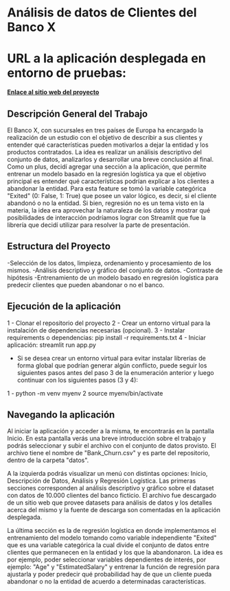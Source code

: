 # Análisis de datos de Clientes del Banco X

# URL a la aplicación desplegada en entorno de pruebas:

**[Enlace al sitio web del proyecto](https://tarea2-cdarenas-aid.streamlit.app/)**

## Descripción General del Trabajo

El Banco X, con sucursales en tres países de Europa ha encargado la realización de un estudio con el objetivo de describir a sus clientes y entender qué características pueden motivarlos a dejar la entidad y los productos contratados. La idea es realizar un análisis descriptivo del conjunto de datos, analizarlos y desarrollar una breve conclusión al final. Como un plus, decidí agregar una sección a la aplicación, que permite entrenar un modelo basado en la regresión logística ya que el objetivo principal es entender qué características podrían explicar a los clientes a abandonar la entidad. Para esta feature se tomó la variable categórica "Exited" (0: False, 1: True) que posee un valor lógico, es decir, si el cliente abandonó o no la entidad. Si bien, regresión no es un tema visto en la materia, la idea era aprovechar la naturaleza de los datos y mostrar qué posibilidades de interacción podríamos lograr con Streamlit que fue la librería que decidí utilizar para resolver la parte de presentación.

## Estructura del Proyecto

-Selección de los datos, limpieza, ordenamiento y procesamiento de los mismos.
-Análisis descriptivo y gráfico del conjunto de datos.
-Contraste de hipótesis
-Entrenamiento de un modelo basado en regresión logística para predecir clientes que pueden abandonar o no el banco.

## Ejecución de la aplicación

1 - Clonar el repositorio del proyecto
2 - Crear un entorno virtual para la instalación de dependencias necesarias (opcional).
3 - Instalar requirements o dependencias: pip install -r requirements.txt
4 - Iniciar aplicación: streamlit run app.py

* Si se desea crear un entorno virtual para evitar instalar librerías de forma global que podrían generar algún conflicto, puede seguir los siguientes pasos antes del paso 3 de la enumeración anterior y luego continuar con los siguientes pasos (3 y 4):

1 - python -m venv myenv
2  source myenv/bin/activate

## Navegando la aplicación

Al iniciar la aplicación y acceder a la misma, te encontrarás en la pantalla Inicio. En esta pantalla verás una breve introducción sobre el trabajo y podrás seleccionar y subir el archivo con el conjunto de datos provisto. El archivo tiene el nombre de "Bank_Churn.csv" y es parte del repositorio, dentro de la carpeta "datos".

A la izquierda podrás visualizar un menú con distintas opciones: Inicio, Descripción de Datos, Análisis y Regresión Logística. Las primeras secciones corresponden al análisis descriptivo y gráfico sobre el dataset con datos de 10.000 clientes del banco ficticio. El archivo fue descargado de un sitio web que provee datasets para análisis de datos y los detalles acerca del mismo y la fuente de descarga son comentadas en la aplicación desplegada.

La última sección es la de regresión logística en donde implementamos el entrenamiento del modelo tomando como variable independiente "Exited" que es una variable categórica la cual divide el conjunto de datos entre clientes que permanecen en la entidad y los que la abandonaron. La idea es por ejemplo, poder seleccionar variables dependientes de interés, por ejemplo: "Age" y "EstimatedSalary" y entrenar la función de regresión para ajustarla y poder predecir qué probabilidad hay de que un cliente pueda abandonar o no la entidad de acuerdo a determinadas características.

